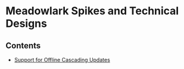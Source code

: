 # Meadowlark Spikes and Technical Designs

## Contents

* [Support for Offline Cascading Updates](offline-cascading-updates/)
